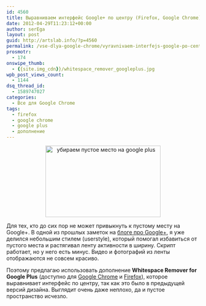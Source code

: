 ```yaml
---
id: 4560
title: Выравниваем интерфейс Google+ по центру (Firefox, Google Chrome)
date: 2012-04-29T11:23:12+00:00
author: serEga
layout: post
guid: http://artslab.info/?p=4560
permalink: /vse-dlya-google-chrome/vyravnivaem-interfejs-google-po-centru-firefox-google-chrome/
prosmotr:
  - 174
onswipe_thumb:
  - {{site.img_cdn}}/whitespace_remover_googleplus.jpg
wpb_post_views_count:
  - 1144
dsq_thread_id:
  - 1589747027
categories:
  - Все для Google Chrome
tags:
  - firefox
  - google chrome
  - google plus
  - дополнение
---
```

<center>
  <a href="{{site.img_cdn}}/whitespace_remover_googleplus.jpg"><img src="{{site.img_cdn}}/whitespace_remover_googleplus-300x187.jpg" alt="убираем пустое место на google plus" title="whitespace_remover_googleplus" width="300" height="187" class="aligncenter size-medium wp-image-4561" srcset="{{site.img_cdn}}/whitespace_remover_googleplus-300x187.jpg 300w, {{site.img_cdn}}/whitespace_remover_googleplus.jpg 640w" sizes="(max-width: 300px) 100vw, 300px" /></a>
</center>

Для тех, кто до сих пор не может привыкнуть к пустому месту на Google+. В одной из прошлых заметок на [блоге про Google+](http://gplusblog.ru/fiks-shiriny-lenty-novogo-interfejsa-google/), я уже делился небольшим стилем (userstyle), который помогал избавиться от пустого места и растягивал ленту активности в ширину. Скрипт работает, но у него есть минус. Видео и фотографий из ленты отображаются не совсем красиво.

Поэтому предлагаю использовать дополнение **Whitespace Remover for Google Plus** (доступно для [Google Chrome](https://chrome.google.com/webstore/detail/hjhgeibimkoddhdkkgimnipkdodobgpm) и [Firefox](https://addons.mozilla.org/it/firefox/addon/whitespace-remover-for-goog/)), которое выравнивает интерфейс по центру, так как это было в предыдущей версий дизайна. Выглядит очень даже неплохо, да и пустое пространство исчезло.